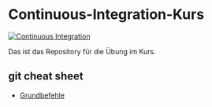 # Continuous-Integration-Kurs

[![Continuous Integration](https://github.com/Obitobi117/ContinuesIntegrationKurs/actions/workflows/ci.yml/badge.svg)](https://github.com/Obitobi117/ContinuesIntegrationKurs/actions/workflows/ci.yml)

Das ist das Repository für die Übung im Kurs.

## git cheat sheet

- [Grundbefehle](Grundbefehle.md)

